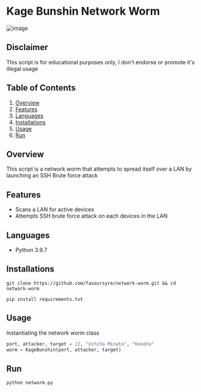 # Kage Bunshin Network Worm

![image](https://drive.google.com/uc?export=download&id=1lyXNnnGjDA1qYFj6bbvFLnzYL2lQZO9K)

## Disclaimer

This script is for educational purposes only, I don't endorse or promote it's illegal usage

## Table of Contents

1. [Overview](#overview)
2. [Features](#features)
3. [Languages](#languages)
4. [Installations](#installations)
5. [Usage](#usage)
6. [Run](#run)

## Overview

This script is a network worm that attempts to spread itself over a LAN by launching an SSH Brute force attack

## Features

- Scans a LAN for active devices
- Attempts SSH brute force attack on each devices in the LAN

## Languages

- Python 3.9.7

## Installations

```shell
git clone https://github.com/favoursyre/network-worm.git && cd network-worm
```

```shell
pip install requirements.txt
```

## Usage

Instantiating the network worm class

```python
port, attacker, target = 22, "Uchiha Minato", "Konoha"
worm = KageBunshin(port, attacker, target)
```

## Run

```bash
python networm.py
```
